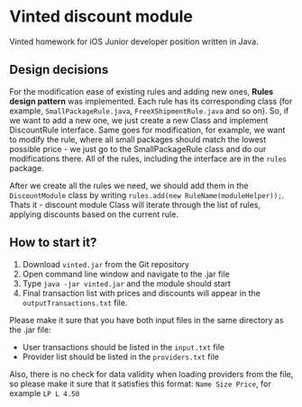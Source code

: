 # Vinted discount module

Vinted homework for iOS Junior developer position written in Java.

Design decisions
----------------------------
For the modification ease of existing rules and adding new ones, **Rules design pattern** was implemented. Each rule has its corresponding class (for example, ```SmallPackageRule.java```, ```FreeXShipmentRule.java``` and so on). So, if we want to add a new one, we just create a new Class and implement DiscountRule interface. Same goes for modification, for example, we want to modify the rule, where all small packages should match the lowest possible price - we just go to the SmallPackageRule class and do our modifications there. All of the rules, including the interface are in the ```rules``` package.

After we create all the rules we need, we should add them in the ```DiscountModule``` class by writing ```rules.add(new RuleName(moduleHelper));```. Thats it - discount module Class will iterate through the list of rules, applying discounts based on the current rule.

How to start it?
----------------------------
1. Download ```vinted.jar``` from the Git repository
2. Open command line window and navigate to the .jar file
3. Type ```java -jar vinted.jar``` and the module should start
4. Final transaction list with prices and discounts will appear in the ```outputTransactions.txt``` file.

Please make it sure that you have both input files in the same directory as the .jar file:
- User transactions should be listed in the ```input.txt``` file
- Provider list should be listed in the ```providers.txt``` file

Also, there is no check for data validity when loading providers from the file, so please make it sure that it satisfies this format:
```Name Size Price```, for example ```LP L 4.50```
